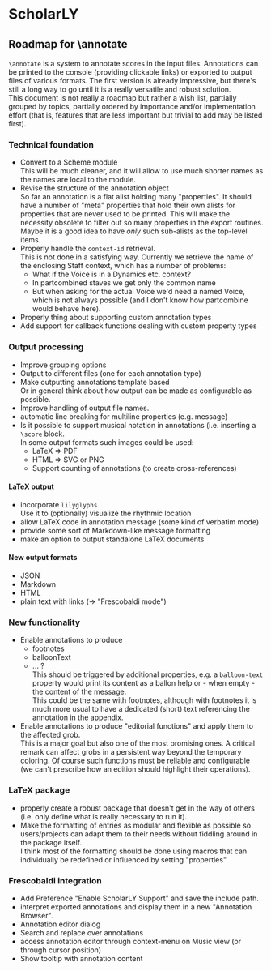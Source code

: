ScholarLY
=========

Roadmap for \annotate
---------------------

`\annotate` is a system to annotate scores in the input files. Annotations can be printed
to the console (providing clickable links) or exported to output files of various formats.
The first version is already impressive, but there's still a long way to go until it is a 
really versatile and robust solution.  
This document is not really a roadmap but rather a wish list, partially grouped by topics,
partially ordered by importance and/or implementation effort (that is, features that are
less important but trivial to add may be listed first).

### Technical foundation

- Convert to a Scheme module  
  This will be much cleaner, and it will allow to use much shorter names as the names are
  local to the module.
- Revise the structure of the annotation object  
  So far an annotation is a flat alist holding many "properties". It should have a number
  of "meta" properties that hold their own alists for properties that are never used to be
  printed. This will make the necessity obsolete to filter out so many properties in the
  export routines.  
  Maybe it is a good idea to have *only* such sub-alists as the top-level items.
- Properly handle the `context-id` retrieval.  
  This is not done in a satisfying way. Currently we retrieve the name of the enclosing
  Staff context, which has a number of problems:
  - What if the Voice is in a Dynamics etc. context?
  - In partcombined staves we get only the common name
  - But when asking for the actual Voice we'd need a named Voice, which is not always possible
    (and I don't know how partcombine would behave here).
- Properly thing about supporting custom annotation types
- Add support for callback functions dealing with custom property types
  
### Output processing

- Improve grouping options
- Output to different files (one for each annotation type)
- Make outputting annotations template based  
  Or in general think about how output can be made as configurable
  as possible.
- Improve handling of output file names.
- automatic line breaking for multiline properties (e.g. message)
- Is it possible to support musical notation in annotations (i.e. 
  inserting a `\score` block.  
  In some output formats such images could be used:  
  - LaTeX => PDF  
  - HTML => SVG or PNG
  - Support counting of annotations (to create cross-references)

#### LaTeX output

- incorporate `lilyglyphs`  
  Use it to (optionally) visualize the rhythmic location
- allow LaTeX code in annotation message (some kind of verbatim mode)
- provide some sort of Markdown-like message formatting
- make an option to output standalone LaTeX documents

#### New output formats

- JSON
- Markdown
- HTML
- plain text with links (-> "Frescobaldi mode")

### New functionality

- Enable annotations to produce
  - footnotes
  - balloonText
  - ... ?  
  This should be triggered by additional properties, e.g. a `balloon-text` property would
  print its content as a ballon help or - when empty - the content of the message.  
  This could be the same with footnotes, although with footnotes it is much more
  usual to have a dedicated (short) text referencing the annotation in the appendix.
- Enable annotations to produce "editorial functions" and apply them to the affected grob.  
  This is a major goal but also one of the most promising ones. A critical remark can
  affect grobs in a persistent way beyond the temporary coloring. Of course such functions
  must be reliable and configurable (we can't prescribe how an edition should highlight 
  their operations).

### LaTeX package

- properly create a robust package that doesn't get in the way of others (i.e. only define
  what is really necessary to run it).
- Make the formatting of entries as modular and flexible as possible so users/projects can
  adapt them to their needs without fiddling around in the package itself.  
  I think most of the formatting should be done using macros that can individually be
  redefined or influenced by setting "properties"
  
### Frescobaldi integration

- Add Preference "Enable ScholarLY Support" and save the include path.
- interpret exported annotations and display them in a new "Annotation Browser".
- Annotation editor dialog
- Search and replace over annotations
- access annotation editor through context-menu on Music view (or through cursor position)
- Show tooltip with annotation content
